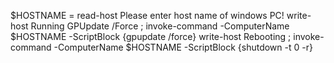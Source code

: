 $HOSTNAME = read-host Please enter host name of windows PC!
write-host Running GPUpdate /Force ; invoke-command -ComputerName $HOSTNAME -ScriptBlock {gpupdate /force}
write-host Rebooting ; invoke-command -ComputerName $HOSTNAME -ScriptBlock {shutdown -t 0 -r}
